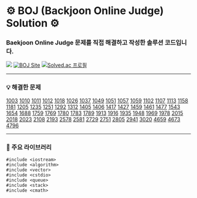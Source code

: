 # ⚙️ BOJ (Backjoon Online Judge) Solution ⚙️

### Baekjoon Online Judge 문제를 직접 해결하고 작성한 솔루션 코드입니다.

<img src="https://img.shields.io/badge/C++-00599C?style=flat-square&logo=C%2B%2B&logoColor=white"/> [![BOJ Site](https://img.shields.io/badge/-Baekjoon-red)](https://www.acmicpc.net/) [![Solved.ac 프로필](http://mazassumnida.wtf/api/mini/generate_badge?boj=fabric93)](https://solved.ac/fabric93)

<hr>

### 💡 해결한 문제
  
[1003](https://github.com/devhkyu/BOJ/blob/main/problem/1003.cpp)
[1010](https://github.com/devhkyu/BOJ/blob/main/problem/1010.cpp)
[1011](https://github.com/devhkyu/BOJ/blob/main/problem/1011.cpp)
[1012](https://github.com/devhkyu/BOJ/blob/main/problem/1012.cpp)
[1018](https://github.com/devhkyu/BOJ/blob/main/problem/1018.cpp)
[1026](https://github.com/devhkyu/BOJ/blob/main/problem/1026.cpp)
[1037](https://github.com/devhkyu/BOJ/blob/main/problem/1037.cpp)
[1049](https://github.com/devhkyu/BOJ/blob/main/problem/1049.cpp)
[1051](https://github.com/devhkyu/BOJ/blob/main/problem/1051.cpp)
[1057](https://github.com/devhkyu/BOJ/blob/main/problem/1057.cpp)
[1059](https://github.com/devhkyu/BOJ/blob/main/problem/1059.cpp)
[1102](https://github.com/devhkyu/BOJ/blob/main/problem/1102.cpp)
[1107](https://github.com/devhkyu/BOJ/blob/main/problem/1107.cpp)
[1113](https://github.com/devhkyu/BOJ/blob/main/problem/1113.cpp)
[1158](https://github.com/devhkyu/BOJ/blob/main/problem/1158.cpp)
[1181](https://github.com/devhkyu/BOJ/blob/main/problem/1181.cpp)
[1205](https://github.com/devhkyu/BOJ/blob/main/problem/1205.cpp)
[1235](https://github.com/devhkyu/BOJ/blob/main/problem/1235.cpp)
[1251](https://github.com/devhkyu/BOJ/blob/main/problem/1251.cpp)
[1292](https://github.com/devhkyu/BOJ/blob/main/problem/1292.cpp)
[1312](https://github.com/devhkyu/BOJ/blob/main/problem/1312.cpp)
[1405](https://github.com/devhkyu/BOJ/blob/main/problem/1405.cpp)
[1406](https://github.com/devhkyu/BOJ/blob/main/problem/1406.cpp)
[1417](https://github.com/devhkyu/BOJ/blob/main/problem/1417.cpp)
[1427](https://github.com/devhkyu/BOJ/blob/main/problem/1427.cpp)
[1459](https://github.com/devhkyu/BOJ/blob/main/problem/1459.cpp)
[1461](https://github.com/devhkyu/BOJ/blob/main/problem/1461.cpp)
[1477](https://github.com/devhkyu/BOJ/blob/main/problem/1477.cpp)
[1543](https://github.com/devhkyu/BOJ/blob/main/problem/1543.cpp)
[1654](https://github.com/devhkyu/BOJ/blob/main/problem/1654.cpp)
[1688](https://github.com/devhkyu/BOJ/blob/main/problem/1688.cpp)
[1759](https://github.com/devhkyu/BOJ/blob/main/problem/1759.cpp)
[1769](https://github.com/devhkyu/BOJ/blob/main/problem/1769.cpp)
[1780](https://github.com/devhkyu/BOJ/blob/main/problem/1780.cpp)
[1783](https://github.com/devhkyu/BOJ/blob/main/problem/1783.cpp)
[1789](https://github.com/devhkyu/BOJ/blob/main/problem/1789.cpp)
[1913](https://github.com/devhkyu/BOJ/blob/main/problem/1913.cpp)
[1916](https://github.com/devhkyu/BOJ/blob/main/problem/1916.cpp)
[1935](https://github.com/devhkyu/BOJ/blob/main/problem/1935.cpp)
[1948](https://github.com/devhkyu/BOJ/blob/main/problem/1948.cpp)
[1969](https://github.com/devhkyu/BOJ/blob/main/problem/1969.cpp)
[1978](https://github.com/devhkyu/BOJ/blob/main/problem/1978.cpp)
[2015](https://github.com/devhkyu/BOJ/blob/main/problem/2015.cpp)
[2018](https://github.com/devhkyu/BOJ/blob/main/problem/2018.cpp)
[2023](https://github.com/devhkyu/BOJ/blob/main/problem/2023.cpp)
[2108](https://github.com/devhkyu/BOJ/blob/main/problem/2108.cpp)
[2193](https://github.com/devhkyu/BOJ/blob/main/problem/2193.cpp)
[2578](https://github.com/devhkyu/BOJ/blob/main/problem/2578.cpp)
[2581](https://github.com/devhkyu/BOJ/blob/main/problem/2581.cpp)
[2729](https://github.com/devhkyu/BOJ/blob/main/problem/2729.cpp)
[2751](https://github.com/devhkyu/BOJ/blob/main/problem/2751.cpp)
[2805](https://github.com/devhkyu/BOJ/blob/main/problem/2805.cpp)
[2941](https://github.com/devhkyu/BOJ/blob/main/problem/2941.cpp)
[3020](https://github.com/devhkyu/BOJ/blob/main/problem/3020.cpp)
[4659](https://github.com/devhkyu/BOJ/blob/main/problem/4659.cpp)
[4673](https://github.com/devhkyu/BOJ/blob/main/problem/4673.cpp)
[4796](https://github.com/devhkyu/BOJ/blob/main/problem/4796.cpp)

<hr>

### 📖 주요 라이브러리

```
#include <iostream>
#include <algorithm>
#include <vector>
#include <cstdio>
#include <queue>
#include <stack>
#include <cmath>
```
